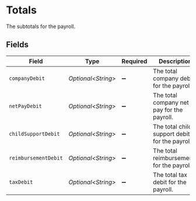 # Totals

The subtotals for the payroll.


## Fields

| Field                                          | Type                                           | Required                                       | Description                                    |
| ---------------------------------------------- | ---------------------------------------------- | ---------------------------------------------- | ---------------------------------------------- |
| `companyDebit`                                 | *Optional\<String>*                            | :heavy_minus_sign:                             | The total company debit for the payroll.       |
| `netPayDebit`                                  | *Optional\<String>*                            | :heavy_minus_sign:                             | The total company net pay for the payroll.     |
| `childSupportDebit`                            | *Optional\<String>*                            | :heavy_minus_sign:                             | The total child support debit for the payroll. |
| `reimbursementDebit`                           | *Optional\<String>*                            | :heavy_minus_sign:                             | The total reimbursements for the payroll.      |
| `taxDebit`                                     | *Optional\<String>*                            | :heavy_minus_sign:                             | The total tax debit for the payroll.           |